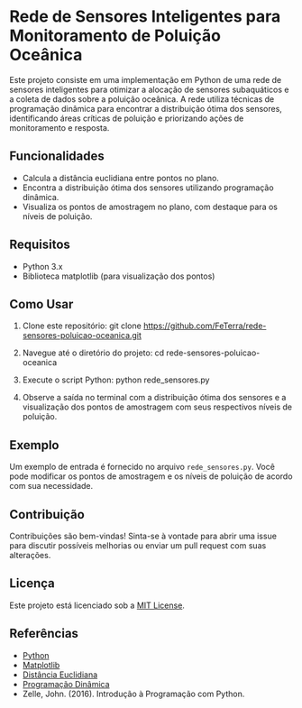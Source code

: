 # Rede de Sensores Inteligentes para Monitoramento de Poluição Oceânica

Este projeto consiste em uma implementação em Python de uma rede de sensores inteligentes para otimizar a alocação de sensores subaquáticos e a coleta de dados sobre a poluição oceânica.
A rede utiliza técnicas de programação dinâmica para encontrar a distribuição ótima dos sensores, identificando áreas críticas de poluição e priorizando ações de monitoramento e resposta.

## Funcionalidades

- Calcula a distância euclidiana entre pontos no plano.
- Encontra a distribuição ótima dos sensores utilizando programação dinâmica.
- Visualiza os pontos de amostragem no plano, com destaque para os níveis de poluição.

## Requisitos

- Python 3.x
- Biblioteca matplotlib (para visualização dos pontos)

## Como Usar

1. Clone este repositório:
  git clone https://github.com/FeTerra/rede-sensores-poluicao-oceanica.git

2. Navegue até o diretório do projeto:
  cd rede-sensores-poluicao-oceanica

3. Execute o script Python:
   python rede_sensores.py


4. Observe a saída no terminal com a distribuição ótima dos sensores e a visualização dos pontos de amostragem com seus respectivos níveis de poluição.

## Exemplo

Um exemplo de entrada é fornecido no arquivo `rede_sensores.py`. Você pode modificar os pontos de amostragem e os níveis de poluição de acordo com sua necessidade.

## Contribuição

Contribuições são bem-vindas! Sinta-se à vontade para abrir uma issue para discutir possíveis melhorias ou enviar um pull request com suas alterações.

## Licença

Este projeto está licenciado sob a [MIT License](LICENSE).

## Referências

- [Python](https://www.python.org/)
- [Matplotlib](https://matplotlib.org/)
- [Distância Euclidiana](https://en.wikipedia.org/wiki/Euclidean_distance)
- [Programação Dinâmica](https://en.wikipedia.org/wiki/Dynamic_programming)
- Zelle, John. (2016). Introdução à Programação com Python.
